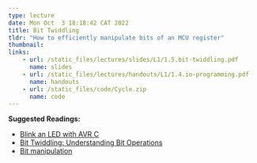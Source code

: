 ```yaml
---
type: lecture
date: Mon Oct  3 18:18:42 CAT 2022
title: Bit Twiddling
tldr: "How to efficiently manipulate bits of an MCU register"
thumbnail: 
links: 
    - url: /static_files/lectures/slides/L1/1.5.bit-twiddling.pdf
      name: slides
    - url: /static_files/lectures/handouts/L1/1.4.io-programming.pdf
      name: handouts
    - url: /static_files/code/Cycle.zip
      name: code
---
```

**Suggested Readings:**

- [Blink an LED with AVR C](https://www.newbiehack.com/microcontrollerledblink.aspx)
- [Bit Twiddling: Understanding Bit Operations](https://www.codementor.io/@erikeidt/bit-twiddling-understanding-bit-operations-iqj68ynb7)
- [Bit manipulation](https://www.avrfreaks.net/forum/tut-c-bit-manipulation-aka-programming-101?page=all)

